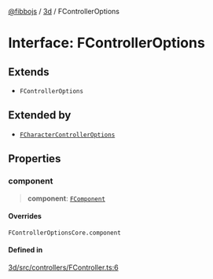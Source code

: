 [@fibbojs](/api/index) / [3d](/api/3d) / FControllerOptions

# Interface: FControllerOptions

## Extends

- `FControllerOptions`

## Extended by

- [`FCharacterControllerOptions`](FCharacterControllerOptions.md)

## Properties

### component

> **component**: [`FComponent`](../classes/FComponent.md)

#### Overrides

`FControllerOptionsCore.component`

#### Defined in

[3d/src/controllers/FController.ts:6](https://github.com/fibbojs/fibbo/blob/deb1b2647977c28556b303db18b4c729c63a8312/packages/3d/src/controllers/FController.ts#L6)
